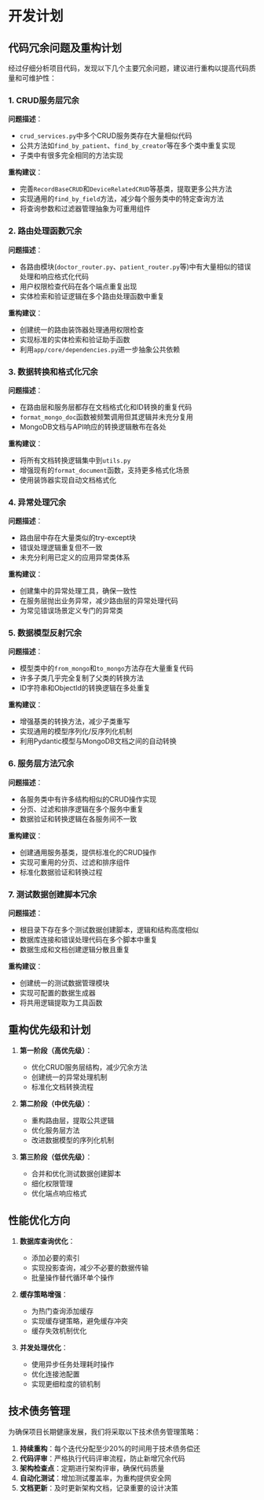 # 开发计划

## 代码冗余问题及重构计划

经过仔细分析项目代码，发现以下几个主要冗余问题，建议进行重构以提高代码质量和可维护性：

### 1. CRUD服务层冗余

**问题描述**：
- `crud_services.py`中多个CRUD服务类存在大量相似代码
- 公共方法如`find_by_patient`、`find_by_creator`等在多个类中重复实现
- 子类中有很多完全相同的方法实现

**重构建议**：
- 完善`RecordBaseCRUD`和`DeviceRelatedCRUD`等基类，提取更多公共方法
- 实现通用的`find_by_field`方法，减少每个服务类中的特定查询方法
- 将查询参数和过滤器管理抽象为可重用组件

### 2. 路由处理函数冗余

**问题描述**：
- 各路由模块(`doctor_router.py`、`patient_router.py`等)中有大量相似的错误处理和响应格式化代码
- 用户权限检查代码在各个端点重复出现
- 实体检索和验证逻辑在多个路由处理函数中重复

**重构建议**：
- 创建统一的路由装饰器处理通用权限检查
- 实现标准的实体检索和验证助手函数
- 利用`app/core/dependencies.py`进一步抽象公共依赖

### 3. 数据转换和格式化冗余

**问题描述**：
- 在路由层和服务层都存在文档格式化和ID转换的重复代码
- `format_mongo_doc`函数被频繁调用但其逻辑并未充分复用
- MongoDB文档与API响应的转换逻辑散布在各处

**重构建议**：
- 将所有文档转换逻辑集中到`utils.py`
- 增强现有的`format_document`函数，支持更多格式化场景
- 使用装饰器实现自动文档格式化

### 4. 异常处理冗余

**问题描述**：
- 路由层中存在大量类似的try-except块
- 错误处理逻辑重复但不一致
- 未充分利用已定义的应用异常类体系

**重构建议**：
- 创建集中的异常处理工具，确保一致性
- 在服务层抛出业务异常，减少路由层的异常处理代码
- 为常见错误场景定义专门的异常类

### 5. 数据模型反射冗余

**问题描述**：
- 模型类中的`from_mongo`和`to_mongo`方法存在大量重复代码
- 许多子类几乎完全复制了父类的转换方法
- ID字符串和ObjectId的转换逻辑在多处重复

**重构建议**：
- 增强基类的转换方法，减少子类重写
- 实现通用的模型序列化/反序列化机制
- 利用Pydantic模型与MongoDB文档之间的自动转换

### 6. 服务层方法冗余

**问题描述**：
- 各服务类中有许多结构相似的CRUD操作实现
- 分页、过滤和排序逻辑在多个服务中重复
- 数据验证和转换逻辑在各服务间不一致

**重构建议**：
- 创建通用服务基类，提供标准化的CRUD操作
- 实现可重用的分页、过滤和排序组件
- 标准化数据验证和转换过程

### 7. 测试数据创建脚本冗余

**问题描述**：
- 根目录下存在多个测试数据创建脚本，逻辑和结构高度相似
- 数据库连接和错误处理代码在多个脚本中重复
- 数据生成和文档创建逻辑分散且重复

**重构建议**：
- 创建统一的测试数据管理模块
- 实现可配置的数据生成器
- 将共用逻辑提取为工具函数

## 重构优先级和计划

1. **第一阶段（高优先级）**：
   - 优化CRUD服务层结构，减少冗余方法
   - 创建统一的异常处理机制
   - 标准化文档转换流程

2. **第二阶段（中优先级）**：
   - 重构路由层，提取公共逻辑
   - 优化服务层方法
   - 改进数据模型的序列化机制

3. **第三阶段（低优先级）**：
   - 合并和优化测试数据创建脚本
   - 细化权限管理
   - 优化端点响应格式

## 性能优化方向

1. **数据库查询优化**：
   - 添加必要的索引
   - 实现投影查询，减少不必要的数据传输
   - 批量操作替代循环单个操作

2. **缓存策略增强**：
   - 为热门查询添加缓存
   - 实现缓存键策略，避免缓存冲突
   - 缓存失效机制优化

3. **并发处理优化**：
   - 使用异步任务处理耗时操作
   - 优化连接池配置
   - 实现更细粒度的锁机制

## 技术债务管理

为确保项目长期健康发展，我们将采取以下技术债务管理策略：

1. **持续重构**：每个迭代分配至少20%的时间用于技术债务偿还
2. **代码评审**：严格执行代码评审流程，防止新增冗余代码
3. **架构检查点**：定期进行架构评审，确保代码质量
4. **自动化测试**：增加测试覆盖率，为重构提供安全网
5. **文档更新**：及时更新架构文档，记录重要的设计决策 